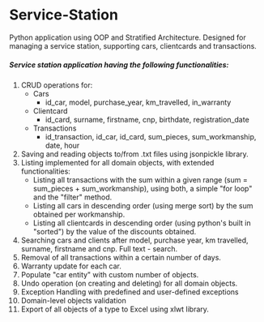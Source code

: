 # Service-Station
 Python application using OOP and Stratified Architecture. Designed for managing a service station, supporting cars, clientcards and transactions.
 ##### Service station application having the following functionalities:
  1. CRUD operations for:
     - Cars
       - id_car, model, purchase_year, km_travelled, in_warranty
     - Clientcard
       - id_card, surname, firstname, cnp, birthdate, registration_date
     - Transactions
       - id_transaction, id_car, id_card, sum_pieces, sum_workmanship, date, hour 
  2. Saving and reading objects to/from .txt files using jsonpickle library.
  3. Listing implemented for all domain objects, with extended functionalities:
     - Listing all transactions with the sum within a given range (sum  = sum_pieces + sum_workmanship), using both, a simple "for loop" and the "filter" method.
     - Listing all cars in descending order (using merge sort) by the sum obtained per workmanship.
     - Listing all clientcards in descending order (using python's built in "sorted") by the value of the discounts obtained.
  4. Searching cars and clients after model, purchase year, km travelled, surname, firstname and cnp. Full text - search. 
  5. Removal of all transactions within a certain number of days.
  6. Warranty update for each car.
  7. Populate "car entity" with custom number of objects.
  8. Undo operation (on creating and deleting) for all domain objects.
  9. Exception Handling with predefined and user-defined exceptions
  10. Domain-level objects validation
  11. Export of all objects of a type to Excel using xlwt library. 
